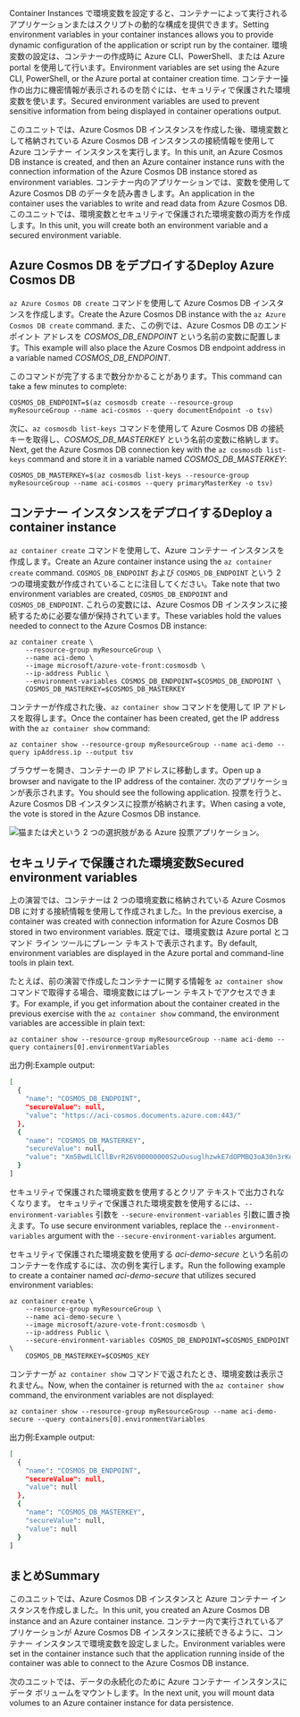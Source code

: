 <span data-ttu-id="09231-101">Container Instances で環境変数を設定すると、コンテナーによって実行されるアプリケーションまたはスクリプトの動的な構成を提供できます。</span><span class="sxs-lookup"><span data-stu-id="09231-101">Setting environment variables in your container instances allows you to provide dynamic configuration of the application or script run by the container.</span></span> <span data-ttu-id="09231-102">環境変数の設定は、コンテナーの作成時に Azure CLI、PowerShell、または Azure portal を使用して行います。</span><span class="sxs-lookup"><span data-stu-id="09231-102">Environment variables are set using the Azure CLI, PowerShell, or the Azure portal at container creation time.</span></span> <span data-ttu-id="09231-103">コンテナー操作の出力に機密情報が表示されるのを防ぐには、セキュリティで保護された環境変数を使います。</span><span class="sxs-lookup"><span data-stu-id="09231-103">Secured environment variables are used to prevent sensitive information from being displayed in container operations output.</span></span>

<span data-ttu-id="09231-104">このユニットでは、Azure Cosmos DB インスタンスを作成した後、環境変数として格納されている Azure Cosmos DB インスタンスの接続情報を使用して Azure コンテナー インスタンスを実行します。</span><span class="sxs-lookup"><span data-stu-id="09231-104">In this unit, an Azure Cosmos DB instance is created, and then an Azure container instance runs with the connection information of the Azure Cosmos DB instance stored as environment variables.</span></span> <span data-ttu-id="09231-105">コンテナー内のアプリケーションでは、変数を使用して Azure Cosmos DB のデータを読み書きします。</span><span class="sxs-lookup"><span data-stu-id="09231-105">An application in the container uses the variables to write and read data from Azure Cosmos DB.</span></span> <span data-ttu-id="09231-106">このユニットでは、環境変数とセキュリティで保護された環境変数の両方を作成します。</span><span class="sxs-lookup"><span data-stu-id="09231-106">In this unit, you will create both an environment variable and a secured environment variable.</span></span>

## <a name="deploy-azure-cosmos-db"></a><span data-ttu-id="09231-107">Azure Cosmos DB をデプロイする</span><span class="sxs-lookup"><span data-stu-id="09231-107">Deploy Azure Cosmos DB</span></span>

<span data-ttu-id="09231-108">`az Azure Cosmos DB create` コマンドを使用して Azure Cosmos DB インスタンスを作成します。</span><span class="sxs-lookup"><span data-stu-id="09231-108">Create the Azure Cosmos DB instance with the `az Azure Cosmos DB create` command.</span></span> <span data-ttu-id="09231-109">また、この例では、Azure Cosmos DB のエンドポイント アドレスを *COSMOS_DB_ENDPOINT* という名前の変数に配置します。</span><span class="sxs-lookup"><span data-stu-id="09231-109">This example will also place the Azure Cosmos DB endpoint address in a variable named *COSMOS_DB_ENDPOINT*.</span></span>

<span data-ttu-id="09231-110">このコマンドが完了するまで数分かかることがあります。</span><span class="sxs-lookup"><span data-stu-id="09231-110">This command can take a few minutes to complete:</span></span>

```azurecli
COSMOS_DB_ENDPOINT=$(az cosmosdb create --resource-group myResourceGroup --name aci-cosmos --query documentEndpoint -o tsv)
```

<span data-ttu-id="09231-111">次に、`az cosmosdb list-keys` コマンドを使用して Azure Cosmos DB の接続キーを取得し、*COSMOS_DB_MASTERKEY* という名前の変数に格納します。</span><span class="sxs-lookup"><span data-stu-id="09231-111">Next, get the Azure Cosmos DB connection key with the `az cosmosdb list-keys` command and store it in a variable named *COSMOS_DB_MASTERKEY*:</span></span>

```azurecli
COSMOS_DB_MASTERKEY=$(az cosmosdb list-keys --resource-group myResourceGroup --name aci-cosmos --query primaryMasterKey -o tsv)
```

## <a name="deploy-a-container-instance"></a><span data-ttu-id="09231-112">コンテナー インスタンスをデプロイする</span><span class="sxs-lookup"><span data-stu-id="09231-112">Deploy a container instance</span></span>

<span data-ttu-id="09231-113">`az container create` コマンドを使用して、Azure コンテナー インスタンスを作成します。</span><span class="sxs-lookup"><span data-stu-id="09231-113">Create an Azure container instance using the `az container create` command.</span></span> <span data-ttu-id="09231-114">`COSMOS_DB_ENDPOINT` および `COSMOS_DB_ENDPOINT` という 2 つの環境変数が作成されていることに注目してください。</span><span class="sxs-lookup"><span data-stu-id="09231-114">Take note that two environment variables are created, `COSMOS_DB_ENDPOINT` and `COSMOS_DB_ENDPOINT`.</span></span> <span data-ttu-id="09231-115">これらの変数には、Azure Cosmos DB インスタンスに接続するために必要な値が保持されています。</span><span class="sxs-lookup"><span data-stu-id="09231-115">These variables hold the values needed to connect to the Azure Cosmos DB instance:</span></span>

```azurecli
az container create \
    --resource-group myResourceGroup \
    --name aci-demo \
    --image microsoft/azure-vote-front:cosmosdb \
    --ip-address Public \
    --environment-variables COSMOS_DB_ENDPOINT=$COSMOS_DB_ENDPOINT \
    COSMOS_DB_MASTERKEY=$COSMOS_DB_MASTERKEY
```

<span data-ttu-id="09231-116">コンテナーが作成された後、`az container show` コマンドを使用して IP アドレスを取得します。</span><span class="sxs-lookup"><span data-stu-id="09231-116">Once the container has been created, get the IP address with the `az container show` command:</span></span>

```azurecli
az container show --resource-group myResourceGroup --name aci-demo --query ipAddress.ip --output tsv
```

<span data-ttu-id="09231-117">ブラウザーを開き、コンテナーの IP アドレスに移動します。</span><span class="sxs-lookup"><span data-stu-id="09231-117">Open up a browser and navigate to the IP address of the container.</span></span> <span data-ttu-id="09231-118">次のアプリケーションが表示されます。</span><span class="sxs-lookup"><span data-stu-id="09231-118">You should see the following application.</span></span> <span data-ttu-id="09231-119">投票を行うと、Azure Cosmos DB インスタンスに投票が格納されます。</span><span class="sxs-lookup"><span data-stu-id="09231-119">When casing a vote, the vote is stored in the Azure Cosmos DB instance.</span></span>

![猫または犬という 2 つの選択肢がある Azure 投票アプリケーション。](../media-draft/azure-vote.png)

## <a name="secured-environment-variables"></a><span data-ttu-id="09231-121">セキュリティで保護された環境変数</span><span class="sxs-lookup"><span data-stu-id="09231-121">Secured environment variables</span></span>

<span data-ttu-id="09231-122">上の演習では、コンテナーは 2 つの環境変数に格納されている Azure Cosmos DB に対する接続情報を使用して作成されました。</span><span class="sxs-lookup"><span data-stu-id="09231-122">In the previous exercise, a container was created with connection information for Azure Cosmos DB stored in two environment variables.</span></span> <span data-ttu-id="09231-123">既定では、環境変数は Azure portal とコマンド ライン ツールにプレーン テキストで表示されます。</span><span class="sxs-lookup"><span data-stu-id="09231-123">By default, environment variables are displayed in the Azure portal and command-line tools in plain text.</span></span>

<span data-ttu-id="09231-124">たとえば、前の演習で作成したコンテナーに関する情報を `az container show` コマンドで取得する場合、環境変数にはプレーン テキストでアクセスできます。</span><span class="sxs-lookup"><span data-stu-id="09231-124">For example, if you get information about the container created in the previous exercise with the `az container show` command, the environment variables are accessible in plain text:</span></span>

```azurecli
az container show --resource-group myResourceGroup --name aci-demo --query containers[0].environmentVariables
```

<span data-ttu-id="09231-125">出力例:</span><span class="sxs-lookup"><span data-stu-id="09231-125">Example output:</span></span>

```bash
[
  {
    "name": "COSMOS_DB_ENDPOINT",
    "secureValue": null,
    "value": "https://aci-cosmos.documents.azure.com:443/"
  },
  {
    "name": "COSMOS_DB_MASTERKEY",
    "secureValue": null,
    "value": "Xm5BwdLlCllBvrR26V00000000S2uOusuglhzwkE7dOPMBQ3oA30n3rKd8PKA13700000000095ynys863Ghgw=="
  }
]
```

セキュリティで保護された環境変数を使用するとクリア テキストで出力されなくなります。 <span data-ttu-id="09231-127">セキュリティで保護された環境変数を使用するには、`--environment-variables` 引数を `--secure-environment-variables` 引数に置き換えます。</span><span class="sxs-lookup"><span data-stu-id="09231-127">To use secure environment variables, replace the `--environment-variables` argument with the `--secure-environment-variables` argument.</span></span>

<span data-ttu-id="09231-128">セキュリティで保護された環境変数を使用する *aci-demo-secure* という名前のコンテナーを作成するには、次の例を実行します。</span><span class="sxs-lookup"><span data-stu-id="09231-128">Run the following example to create a container named *aci-demo-secure* that utilizes secured environment variables:</span></span>

```azurecli
az container create \
    --resource-group myResourceGroup \
    --name aci-demo-secure \
    --image microsoft/azure-vote-front:cosmosdb \
    --ip-address Public \
    --secure-environment-variables COSMOS_DB_ENDPOINT=$COSMOS_ENDPOINT \
    COSMOS_DB_MASTERKEY=$COSMOS_KEY
```

<span data-ttu-id="09231-129">コンテナーが `az container show` コマンドで返されたとき、環境変数は表示されません。</span><span class="sxs-lookup"><span data-stu-id="09231-129">Now, when the container is returned with the `az container show` command, the environment variables are not displayed:</span></span>

```azurecli
az container show --resource-group myResourceGroup --name aci-demo-secure --query containers[0].environmentVariables
```

<span data-ttu-id="09231-130">出力例:</span><span class="sxs-lookup"><span data-stu-id="09231-130">Example output:</span></span>

```bash
[
  {
    "name": "COSMOS_DB_ENDPOINT",
    "secureValue": null,
    "value": null
  },
  {
    "name": "COSMOS_DB_MASTERKEY",
    "secureValue": null,
    "value": null
  }
]
```

## <a name="summary"></a><span data-ttu-id="09231-131">まとめ</span><span class="sxs-lookup"><span data-stu-id="09231-131">Summary</span></span>

<span data-ttu-id="09231-132">このユニットでは、Azure Cosmos DB インスタンスと Azure コンテナー インスタンスを作成しました。</span><span class="sxs-lookup"><span data-stu-id="09231-132">In this unit, you created an Azure Cosmos DB instance and an Azure container instance.</span></span> <span data-ttu-id="09231-133">コンテナー内で実行されているアプリケーションが Azure Cosmos DB インスタンスに接続できるように、コンテナー インスタンスで環境変数を設定しました。</span><span class="sxs-lookup"><span data-stu-id="09231-133">Environment variables were set in the container instance such that the application running inside of the container was able to connect to the Azure Cosmos DB instance.</span></span>

<span data-ttu-id="09231-134">次のユニットでは、データの永続化のために Azure コンテナー インスタンスにデータ ボリュームをマウントします。</span><span class="sxs-lookup"><span data-stu-id="09231-134">In the next unit, you will mount data volumes to an Azure container instance for data persistence.</span></span>
